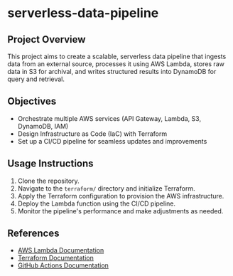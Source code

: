 # serverless-data-pipeline
## Project Overview

This project aims to create a scalable, serverless data pipeline that ingests data from an external source, processes it using AWS Lambda, stores raw data in S3 for archival, and writes structured results into DynamoDB for query and retrieval.

## Objectives

- Orchestrate multiple AWS services (API Gateway, Lambda, S3, DynamoDB, IAM)
- Design Infrastructure as Code (IaC) with Terraform
- Set up a CI/CD pipeline for seamless updates and improvements

## Usage Instructions

1. Clone the repository.
2. Navigate to the `terraform/` directory and initialize Terraform.
3. Apply the Terraform configuration to provision the AWS infrastructure.
4. Deploy the Lambda function using the CI/CD pipeline.
5. Monitor the pipeline's performance and make adjustments as needed.

## References

- [AWS Lambda Documentation](https://docs.aws.amazon.com/lambda/)
- [Terraform Documentation](https://www.terraform.io/docs/index.html)
- [GitHub Actions Documentation](https://docs.github.com/en/actions)
